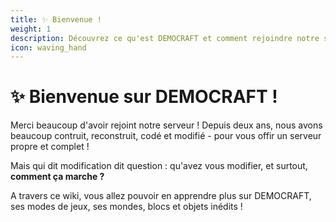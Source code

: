 ```yaml
---
title: ✨ Bienvenue !
weight: 1
description: Découvrez ce qu'est DEMOCRAFT et comment rejoindre notre serveur
icon: waving_hand
---
```


# ✨ Bienvenue sur DEMOCRAFT !

Merci beaucoup d'avoir rejoint notre serveur ! Depuis deux ans, nous avons beaucoup contruit, reconstruit, codé et modifié - pour vous offir un serveur propre et complet !

Mais qui dit modification dit question : qu'avez vous modifier, et surtout, **comment ça marche ?**

A travers ce wiki, vous allez pouvoir en apprendre plus sur DEMOCRAFT, ses modes de jeux, ses mondes, blocs et objets inédits !
